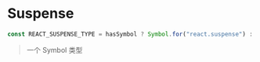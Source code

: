 # Suspense

```js
const REACT_SUSPENSE_TYPE = hasSymbol ? Symbol.for("react.suspense") : 0xead1;
```

> 一个 Symbol 类型
